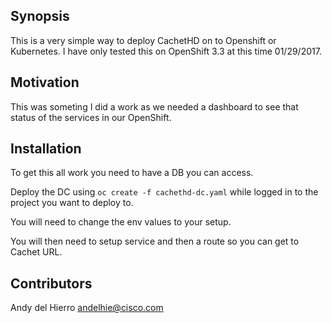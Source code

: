 ## Synopsis

This is a very simple way to deploy CachetHD on to Openshift or Kubernetes.  I have only tested this on OpenShift 3.3 at this time 01/29/2017.

## Motivation

This was someting I did a work as we needed a dashboard to see that status of the services in our OpenShift.

## Installation

To get this all work you need to have a DB you can access.

Deploy the DC using `oc create -f cachethd-dc.yaml` while logged in to the project you want to deploy to.

You will need to change the env values to your setup.

You will then need to setup service and then a route so you can get to Cachet URL.


## Contributors

Andy del Hierro
andelhie@cisco.com